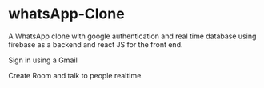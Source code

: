 # whatsApp-Clone

A WhatsApp clone with google authentication and real time database using firebase as a backend and react JS for the front end.

Sign in using a Gmail

Create Room and talk to people realtime.
